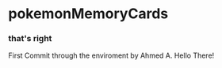 # pokemonMemoryCards

### that's right

First Commit through the enviroment by Ahmed A.
Hello There!
